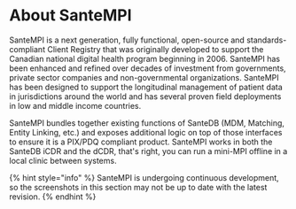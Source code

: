 # About SanteMPI

SanteMPI is a next generation, fully functional, open-source and standards-compliant Client Registry that was originally developed to support the Canadian national digital health program beginning in 2006. SanteMPI has been enhanced and refined over decades of investment from governments, private sector companies and non-governmental organizations. SanteMPI has been designed to support the longitudinal management of patient data in jurisdictions around the world and has several proven field deployments in low and middle income countries.

SanteMPI bundles together existing functions of SanteDB (MDM, Matching, Entity Linking, etc.) and exposes additional logic on top of those interfaces to ensure it is a PIX/PDQ compliant product. SanteMPI works in both the SanteDB iCDR and the dCDR, that's right, you can run a mini-MPI offline in a local clinic between systems.

{% hint style="info" %}
SanteMPI is undergoing continuous development, so the screenshots in this section may not be up to date with the latest revision.
{% endhint %}
